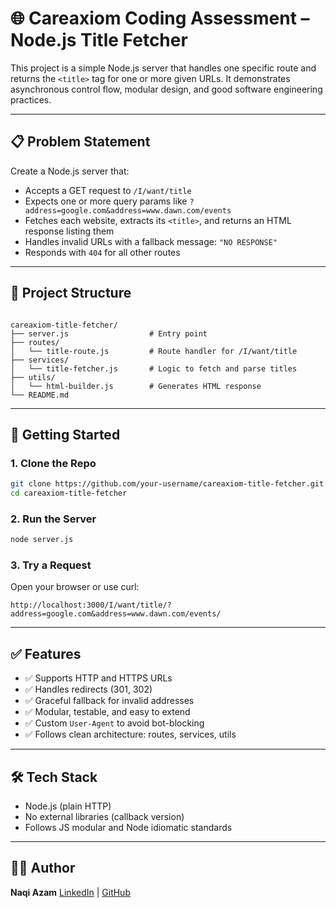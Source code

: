 
# 🌐 Careaxiom Coding Assessment – Node.js Title Fetcher

This project is a simple Node.js server that handles one specific route and returns the `<title>` tag for one or more given URLs. It demonstrates asynchronous control flow, modular design, and good software engineering practices.

---

## 📋 Problem Statement

Create a Node.js server that:

- Accepts a GET request to `/I/want/title`
- Expects one or more query params like `?address=google.com&address=www.dawn.com/events`
- Fetches each website, extracts its `<title>`, and returns an HTML response listing them
- Handles invalid URLs with a fallback message: `"NO RESPONSE"`
- Responds with `404` for all other routes

---

## 📁 Project Structure

```

careaxiom-title-fetcher/
├── server.js                  # Entry point
├── routes/
│   └── title-route.js         # Route handler for /I/want/title
├── services/
│   └── title-fetcher.js       # Logic to fetch and parse titles
├── utils/
│   └── html-builder.js        # Generates HTML response
└── README.md

````

---

## 🚀 Getting Started

### 1. Clone the Repo

```bash
git clone https://github.com/your-username/careaxiom-title-fetcher.git
cd careaxiom-title-fetcher
````

### 2. Run the Server

```bash
node server.js
```

### 3. Try a Request

Open your browser or use curl:

```
http://localhost:3000/I/want/title/?address=google.com&address=www.dawn.com/events/
```

---

## ✅ Features

* ✅ Supports HTTP and HTTPS URLs
* ✅ Handles redirects (301, 302)
* ✅ Graceful fallback for invalid addresses
* ✅ Modular, testable, and easy to extend
* ✅ Custom `User-Agent` to avoid bot-blocking
* ✅ Follows clean architecture: routes, services, utils

---

## 🛠 Tech Stack

* Node.js (plain HTTP)
* No external libraries (callback version)
* Follows JS modular and Node idiomatic standards

---

## 🙋‍♂️ Author

**Naqi Azam**
[LinkedIn](https://www.linkedin.com/in/naqi-azam) | [GitHub](https://github.com/your-username)

